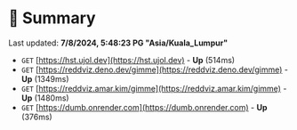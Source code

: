 # 📖 Summary
Last updated: **7/8/2024, 5:48:23 PG "Asia/Kuala_Lumpur"**

- `GET` [https://hst.ujol.dev](https://hst.ujol.dev) - **Up** (514ms)
- `GET` [https://reddviz.deno.dev/gimme](https://reddviz.deno.dev/gimme) - **Up** (1349ms)
- `GET` [https://reddviz.amar.kim/gimme](https://reddviz.amar.kim/gimme) - **Up** (1480ms)
- `GET` [https://dumb.onrender.com](https://dumb.onrender.com) - **Up** (376ms)
